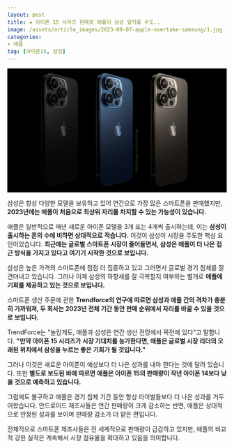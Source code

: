 ```yaml
---
layout: post  
title: ✚ 아이폰 15 시리즈 판매로 애플이 삼성 앞지를 수도..
image: /assets/article_images/2023-09-07-apple-overtake-samsung/1.jpg
categories:
- 애플
tag: [아이폰15, 삼성]
---
```


<div class="markdown-image">
<img src="/assets/article_images/2023-09-07-apple-overtake-samsung/1.jpg" alt="" align="middle"/> </div>

삼성은 항상 다양한 모델을 보유하고 있어 연간으로 가장 많은 스마트폰을 판매했지만, **2023년에는 애플이 처음으로 최상위 자리를 차지할 수 있는 가능성이 있습니다.**

애플은 일반적으로 매년 새로운 아이폰 모델을 3개 또는 4개씩 출시하는데, 이는 **삼성이 출시하는 폰의 수에 비하면 상대적으로 적습니다.** 이것이 삼성이 시장을 주도한 핵심 요인이었습니다. **최근에는 글로벌 스마트폰 시장이 줄어들면서, 삼성은 애플이 더 나은 접근 방식을 가지고 있다고 여기기 시작한 것으로 보입니다.**

삼성은 높은 가격의 스마트폰에 점점 더 집중하고 있고 그러면서 글로벌 경기 침체를 잘 견뎌내고 있습니다. 그러나 이제 삼성의 하향세를 잘 극복할지 여부와는 별개로 **애플에 기회를 제공하고 있는 것으로 보입니다.**

스마트폰 생산 주문에 관한 **Trendforce의 연구에 따르면 삼성과 애플 간의 격차가 충분히 가까워져, 두 회사는 2023년 전체 기간 동안 판매 순위에서 자리를 바꿀 수 있을 것으로 보입니다.**

TrendForce는 "놀랍게도, 애플과 삼성은 연간 생산 전망에서 목전에 있다"고 말합니다. **"만약 아이폰 15 시리즈가 시장 기대치를 능가한다면, 애플은 글로벌 시장 리더의 오래된 위치에서 삼성을 누르는 좋은 기회가 될 것입니다."**

그러나 이것은 새로운 아이폰이 예상보다 더 나은 성과를 내야 한다는 것에 달려 있습니다. 또한 **별도로 보도된 바에 따르면 애플은 아이폰 15의 판매량이 작년 아이폰 14보다 낮을 것으로 예측하고 있습니다.**

그럼에도 불구하고 애플은 경기 침체 기간 동안 항상 라이벌들보다 더 나은 성과를 거두어왔습니다. 안드로이드 제조사들은 연간 판매량이 크게 감소하는 반면, 애플은 상대적으로 안정된 성과를 보이며 판매량 감소가 더 얕은 편입니다.

전체적으로 스마트폰 제조사들은 전 세계적으로 판매량이 급감하고 있지만, 애플의 비교적 강한 실적은 계속해서 시장 점유율을 확대하고 있음을 의미합니다.